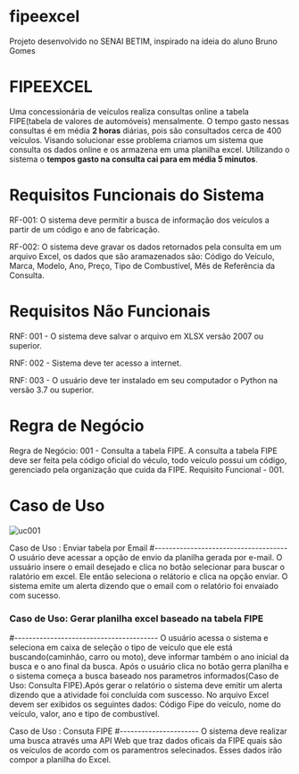 # fipeexcel
Projeto desenvolvido no SENAI BETIM, inspirado na ideia  do aluno Bruno Gomes
<h1> FIPEEXCEL</h1>

Uma concessionária de veículos realiza consultas online a tabela
FIPE(tabela de valores de automóveis) mensalmente. O tempo gasto nessas
consultas é em média <b>2 horas</b> diárias, pois são consultados cerca de
400 veículos. Visando solucionar esse problema
criamos um sistema que consulta os dados online e os armazena em uma
planilha excel. Utilizando o sistema o <b> tempos gasto na consulta cai para
em média 5 minutos</b>.

# Requisitos Funcionais do Sistema

RF-001: O sistema deve permitir a busca de informação dos veículos a partir
de um código e ano de fabricação.

RF-002: O sistema deve gravar os dados  retornados pela
consulta em um arquivo Excel, os dados que são aramazenados
são: Código do Veículo, Marca, Modelo, Ano, Preço, Tipo de
Combustível, Mês de Referência da Consulta.

# Requisitos Não Funcionais

RNF: 001 - O sistema deve salvar o arquivo  em XLSX versão 
2007 ou superior.

RNF: 002 - Sistema deve ter acesso a internet.

RNF: 003 - O usuário deve ter instalado em seu computador o
Python na versão 3.7 ou superior.

# Regra de Negócio

Regra de Negócio: 001 - Consulta a tabela FIPE. A consulta a tabela FIPE deve 
ser feita pela código oficial do véculo, todo veículo possui um código,
gerenciado pela organização que cuida da FIPE. Requisito Funcional - 001.


# Caso de Uso
![uc001](https://user-images.githubusercontent.com/103469667/164120790-fdb51af7-1b7b-4675-bb97-98bf269827de.png)

Caso de Uso : Enviar tabela por Email
#-------------------------------------
O usuário deve acessar a opção de envio da planilha gerada por e-mail. O ussuário insere o email desejado e
clica no botão selecionar para  buscar o ralatório em excel. Ele então seleciona o relátorio e clica na opção
enviar.
O sistema emite um alerta dizendo que o email com o relatório foi envaiado com sucesso.

<h3>Caso de Uso: Gerar planilha excel baseado na tabela FIPE</h3>
#----------------------------------------
O usuário acessa o sistema e seleciona em caixa de seleção o tipo de
veículo que ele está buscando(caminhão, carro ou moto),
deve informar também o ano inicial da busca e o ano final da busca.
Após o usuário clica no botão gerra planilha e o sistema começa a busca baseado nos 
parametros informados(Caso de Uso: Consulta FIPE).Após gerar o relatório o sistema deve emitir um alerta
dizendo que a atividade foi concluída com suscesso. No arquivo Excel devem ser exibidos os 
seguintes dados: Código Fipe do veículo, nome do veículo, valor, ano e tipo de combustível.

Caso de Uso : Consuta FIPE
#----------------------
O sistema deve realizar uma busca através uma API Web que traz dados oficais da FIPE quais são os veículos
de acordo com os paramentros selecinados. Esses dados irão compor a planilha do Excel.


